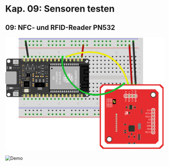 # Kap. 09: Sensoren testen
## 09: NFC- und RFID-Reader PN532

![Steckplan](Steckplan.png)

![Demo](Demo.gif)